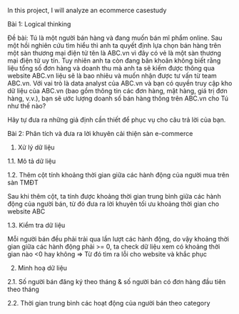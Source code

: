 In this project, I will analyze an ecommerce casestudy

Bài 1: Logical thinking 

Đề bài: Tú là một người bán hàng và đang muốn bán mĩ phẩm online. Sau một hồi nghiên cứu tìm hiểu thì anh ta quyết định lựa chọn bán hàng trên một sàn thương mại điện tử tên là ABC.vn vì đây có vẻ là một sàn thương mại điện tử uy tín. Tuy nhiên anh ta còn đang băn khoăn không biết rằng liệu tổng số đơn hàng và doanh thu mà anh ta sẽ kiếm được thông qua website ABC.vn liệu sẽ là bao nhiêu và muốn nhận được tư vấn từ team ABC.vn. Với vai trò là data analyst của ABC.vn và bạn có quyền truy cập kho dữ liệu của ABC.vn (bao gồm thông tin các đơn hàng, mặt hàng, giá trị đơn hàng, v.v.), bạn sẽ ước lượng doanh số bán hàng thông trên ABC.vn cho Tú như thế nào?

Hãy tự đưa ra những giả định cần thiết để phục vụ cho câu trả lời của bạn.

Bài 2: Phân tích và đưa ra lời khuyên cải thiện sàn e-commerce

1. Xử lý dữ liệu

1.1. Mô tả dữ liệu

1.2. Thêm cột tính khoảng thời gian giữa các hành động của người mua trên sàn TMĐT

Sau khi thêm cột, ta tính được khoảng thời gian trung bình giữa các hành động của người bán, từ đó đưa ra lời khuyên tối ưu khoảng thời gian cho website ABC

1.3. Kiểm tra dữ liệu

Mỗi người bán đều phải trải qua lần lượt các hành động, do vậy khoảng thời gian giữa các hành động phải >= 0, ta check dữ liệu xem có khoảng thời gian nào <0 hay không
=> Từ đó tìm ra lỗi cho website và khắc phục

2. Minh hoạ dữ liệu

2.1. Số người bán đăng ký theo tháng & số người bán có đơn hàng đầu tiên theo tháng

2.2. Thời gian trung bình các hoạt động của người bán theo category


